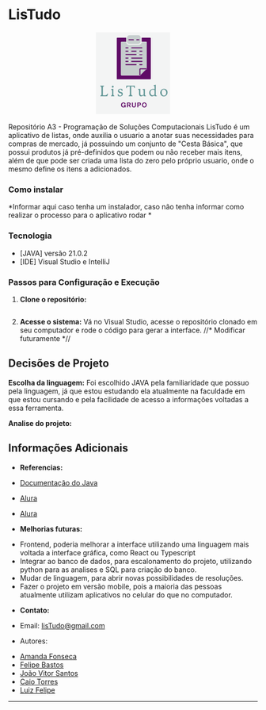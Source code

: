 #   LisTudo
<p align="center">
  <a href="#">
    <kbd>
      <img src="midia\LisTudo.png" width="150" alt="Logo">
    <kbd>
  </a>
</p>
Repositório A3 - Programação de Soluções Computacionais
    LisTudo é um aplicativo de listas, onde auxilia o usuario a anotar suas necessidades para compras de mercado, já possuindo um conjunto de "Cesta Básica", que possui produtos já pré-definidos que podem ou não receber mais itens, além de que pode ser criada uma lista do zero pelo próprio usuario, onde o mesmo define os itens a adicionados.

### Como instalar 
*Informar aqui caso tenha um instalador, caso não tenha informar como realizar o processo para o aplicativo rodar *


### Tecnologia

- [JAVA] versão 21.0.2
- [IDE] Visual Studio e IntelliJ

### Passos para Configuração e Execução

1. **Clone o repositório:**

   ``` git clone https://github.com/LisTudo/LisTudo-POO.git
   ```

2. **Acesse o sistema:**
    Vá no Visual Studio, acesse o repositório clonado em seu computador e rode o código para gerar a interface. 
    //* Modificar futuramente *//


## Decisões de Projeto
  **Escolha da linguagem:** Foi escolhido JAVA pela familiaridade que possuo pela linguagem, já que estou estudando ela atualmente na faculdade em que estou cursando e pela facilidade de acesso a informações voltadas a essa ferramenta. 

  **Analise do projeto:**


## Informações Adicionais
- **Referencias:**
- [Documentação do Java](https://docs.oracle.com/en/java/)
- [Alura](https://cursos.alura.com.br/forum/topico-criacao-do-javadoc-no-vscode-274730)
- [Alura](https://www.alura.com.br/apostila-java-orientacao-objetos/ferramentas-jar-e-javadoc#:~:text=Exercícios%3A%20JAR%20e%20Javadoc&text=Gere%20o%20Javadoc%20do%20seu,se%20estiver%20na%20perspectiva%20Java.)



- **Melhorias futuras:**
 * Frontend, poderia melhorar a interface utilizando uma linguagem mais voltada a interface gráfica, como React ou Typescript
 * Integrar ao banco de dados, para escalonamento do projeto, utilizando python para as analises e SQL para criação do banco.
 * Mudar de linguagem, para abrir novas possibilidades de resoluções.
 * Fazer o projeto em versão mobile, pois a maioria das pessoas atualmente utilizam aplicativos no celular do que no computador.

- **Contato:**
* Email: [lisTudo@gmail.com](mailto:lisTudo@gmail.com)

* Autores: 
- [Amanda Fonseca](https://github.com/mandybang) 
- [Felipe Bastos](https://github.com/FelipeBastos2)
- [João Vitor Santos](https://github.com/JoaoV-Santos) 
- [Caio Torres](https://github.com/CaioTorres93)
- [Luiz Felipe](https://github.com/orgs/LisTudo/people/luizfelipe17)

---
